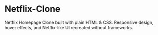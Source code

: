 # Netflix-Clone
Netflix Homepage Clone built with plain HTML &amp; CSS. Responsive design, hover effects, and Netflix-like UI recreated without frameworks.
